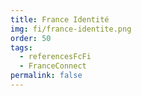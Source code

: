 ```yaml
---
title: France Identité
img: fi/france-identite.png
order: 50
tags:
  - referencesFcFi
  - FranceConnect
permalink: false
---
```

